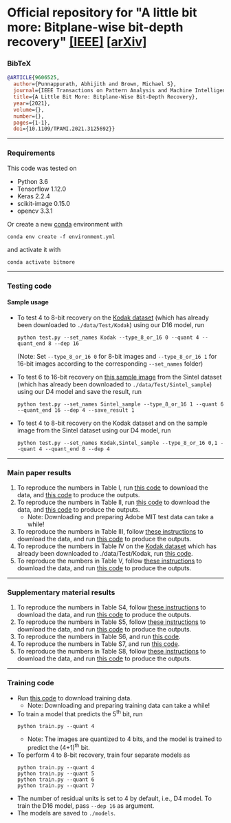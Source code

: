 # Official repository for "A little bit more: Bitplane-wise bit-depth recovery" [[IEEE]](https://ieeexplore.ieee.org/document/9606525) [[arXiv]](https://arxiv.org/abs/2005.01091)

### BibTeX
```BibTeX
@ARTICLE{9606525,
  author={Punnappurath, Abhijith and Brown, Michael S},
  journal={IEEE Transactions on Pattern Analysis and Machine Intelligence}, 
  title={A Little Bit More: Bitplane-Wise Bit-Depth Recovery}, 
  year={2021},
  volume={},
  number={},
  pages={1-1},
  doi={10.1109/TPAMI.2021.3125692}}
```

***

### Requirements
This code was tested on
 - Python 3.6
 - Tensorflow 1.12.0
 - Keras 2.2.4
 - scikit-image 0.15.0
 - opencv 3.3.1
 
Or create a new [conda](https://conda.io) environment with

    conda env create -f environment.yml
    
and activate it with

    conda activate bitmore

***

### Testing code
#### Sample usage
- To test 4 to 8-bit recovery on the [Kodak dataset](http://r0k.us/graphics/kodak/) (which has already been downloaded to `./data/Test/Kodak`) using our D16 model, run
  
  ```
  python test.py --set_names Kodak --type_8_or_16 0 --quant 4 --quant_end 8 --dep 16 
  ```
  
  (Note: Set `--type_8_or_16 0` for 8-bit images and  `--type_8_or_16 1` for 16-bit images according to the corresponding `--set_names` folder)

- To test 6 to 16-bit recovery on [this sample image](https://media.xiph.org/sintel/sintel-1k-png16/00017023.png) from the Sintel dataset (which has already been downloaded to `./data/Test/Sintel_sample`) using our D4 model and save the result, run

  ```
  python test.py --set_names Sintel_sample --type_8_or_16 1 --quant 6 --quant_end 16 --dep 4 --save_result 1  
  ```
- To test 4 to 8-bit recovery on the Kodak dataset and on the sample image from the Sintel dataset using our D4 model, run
  
  ```
  python test.py --set_names Kodak,Sintel_sample --type_8_or_16 0,1 --quant 4 --quant_end 8 --dep 4 
  ```
  
***


### Main paper results
1. To reproduce the numbers in Table I, run [this code](./download_data_and_test/download_Sintel_test_set.m) to download the data, and [this code](./download_data_and_test/test_table_I_Sintel.txt) to produce the outputs.
2. To reproduce the numbers in Table II, run [this code](./download_data_and_test/download_Adobe_MIT_test_set.m) to download the data, and [this code](./download_data_and_test/test_table_II_Adobe_MIT.txt) to produce the outputs.     
     - Note: Downloading and preparing Adobe MIT test data can take a while!
3. To reproduce the numbers in Table III, follow [these instructions](./download_data_and_test/download_TESTIMAGES_dataset.txt) to download the data, and run [this code](./download_data_and_test/test_table_III_TESTIMAGES_1200.txt) to produce the outputs.
4. To reproduce the numbers in Table IV on the [Kodak dataset](http://r0k.us/graphics/kodak/) which has already been downloaded to ./data/Test/Kodak, run [this code](./download_data_and_test/test_table_IV_Kodak.txt).
5. To reproduce the numbers in Table V, follow [these instructions](./download_data_and_test/download_ESPL_v2_dataset.txt) to download the data, and run [this code](./download_data_and_test/test_table_V_ESPL_v2.txt) to produce the outputs.


***

### Supplementary material results
1. To reproduce the numbers in Table S4, follow [these instructions](./download_data_and_test/download_MS_COCO_dataset.txt) to download the data, and run [this code](./download_data_and_test/test_table_S4_MS_COCO.txt) to produce the outputs.
2. To reproduce the numbers in Table S5, follow [these instructions](./download_data_and_test/download_TESTIMAGES_dataset.txt) to download the data, and run [this code](./download_data_and_test/test_table_S5_TESTIMAGES_800.txt) to produce the outputs.
3. To reproduce the numbers in Table S6, and run [this code](./download_data_and_test/test_table_S6.txt).
4. To reproduce the numbers in Table S7, and run [this code](./download_data_and_test/test_table_S7_Adobe_MIT.txt).
5. To reproduce the numbers in Table S8, follow [these instructions](./download_data_and_test/download_BSD_dataset.txt) to download the data, and run [this code](./download_data_and_test/test_table_S8.txt) to produce the outputs.

***

### Training code 
- Run [this code](./download_data_and_test/download_train_val_data.m) to download training data.
  - Note: Downloading and preparing training data can take a while! 
- To train a model that predicts the 5<sup>th</sup> bit, run
  ```
  python train.py --quant 4 
  ```
  - Note: The images are quantized to 4 bits, and the model is trained to predict the (4+1)<sup>th</sup> bit.
- To perform 4 to 8-bit recovery, train four separate models as
  ```
  python train.py --quant 4 
  python train.py --quant 5 
  python train.py --quant 6 
  python train.py --quant 7 
  ```
- The number of residual units is set to 4 by default, i.e., D4 model. To train the D16 model, pass `--dep 16` as argument.
- The models are saved to `./models`.
